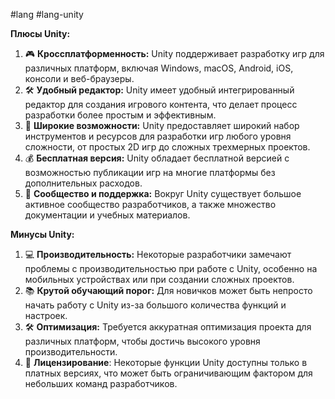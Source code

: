 #lang #lang-unity

**Плюсы Unity:**

1. 🎮 **Кроссплатформенность:** Unity поддерживает разработку игр для различных платформ, включая Windows, macOS, Android, iOS, консоли и веб-браузеры.
2. 🛠 **Удобный редактор:** Unity имеет удобный интегрированный редактор для создания игрового контента, что делает процесс разработки более простым и эффективным.
3. 🚀 **Широкие возможности:** Unity предоставляет широкий набор инструментов и ресурсов для разработки игр любого уровня сложности, от простых 2D игр до сложных трехмерных проектов.
4. 💰 **Бесплатная версия:** Unity обладает бесплатной версией с возможностью публикации игр на многие платформы без дополнительных расходов.
5. 🤝 **Сообщество и поддержка:** Вокруг Unity существует большое активное сообщество разработчиков, а также множество документации и учебных материалов.


**Минусы Unity:**

1. 💻 **Производительность:** Некоторые разработчики замечают проблемы с производительностью при работе с Unity, особенно на мобильных устройствах или при создании сложных проектов.
2. 📚 **Крутой обучающий порог:** Для новичков может быть непросто начать работу с Unity из-за большого количества функций и настроек.
3. 🛠 **Оптимизация:** Требуется аккуратная оптимизация проекта для различных платформ, чтобы достичь высокого уровня производительности.
4. 🧩 **Лицензирование**: Некоторые функции Unity доступны только в платных версиях, что может быть ограничивающим фактором для небольших команд разработчиков.